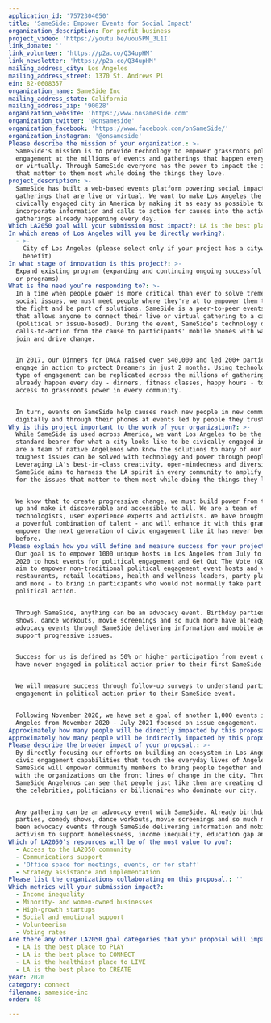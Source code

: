 ```yaml
---
application_id: '7572304050'
title: 'SameSide: Empower Events for Social Impact'
organization_description: For profit business
project_video: 'https://youtu.be/uou5PM_3L1I'
link_donate: ''
link_volunteer: 'https://p2a.co/Q34upHM'
link_newsletter: 'https://p2a.co/Q34upHM'
mailing_address_city: Los Angeles
mailing_address_street: 1370 St. Andrews Pl
ein: 82-0608357
organization_name: SameSide Inc
mailing_address_state: California
mailing_address_zip: '90028'
organization_website: 'https://www.onsameside.com'
organization_twitter: '@onsameside'
organization_facebook: 'https://www.facebook.com/onSameSide/'
organization_instagram: '@onsameside'
Please describe the mission of your organization.: >-
  SameSide's mission is to provide technology to empower grassroots political
  engagement at the millions of events and gatherings that happen every day live
  or virtually. Through SameSide everyone has the power to impact the issues
  that matter to them most while doing the things they love.
project_description: >-
  SameSide has built a web-based events platform powering social impact
  gatherings that are live or virtual. We want to make Los Angeles the most
  civically engaged city in America by making it as easy as possible to
  incorporate information and calls to action for causes into the activities and
  gatherings already happening every day.
Which LA2050 goal will your submission most impact?: LA is the best place to CONNECT
In which areas of Los Angeles will you be directly working?:
  - >-
    City of Los Angeles (please select only if your project has a citywide
    benefit)
In what stage of innovation is this project?: >-
  Expand existing program (expanding and continuing ongoing successful projects
  or programs)
What is the need you’re responding to?: >-
  In a time when people power is more critical than ever to solve tremendous
  social issues, we must meet people where they're at to empower them to join
  the fight and be part of solutions. SameSide is a peer-to-peer events platform
  that allows anyone to connect their live or virtual gathering to a cause
  (political or issue-based). During the event, SameSide's technology delivers
  calls-to-action from the cause to participants' mobile phones with ways to
  join and drive change.


  In 2017, our Dinners for DACA raised over $40,000 and led 200+ participants to
  engage in action to protect Dreamers in just 2 months. Using technology, this
  type of engagement can be replicated across the millions of gatherings that
  already happen every day - dinners, fitness classes, happy hours - to expand
  access to grassroots power in every community.


  In turn, events on SameSide help causes reach new people in new communities
  digitally and through their phones at events led by people they trust.
Why is this project important to the work of your organization?: >-
  While SameSide is used across America, we want Los Angeles to be the
  standard-bearer for what a city looks like to be civically engaged in 2020. We
  are a team of native Angelenos who know the solutions to many of our city's
  toughest issues can be solved with technology and power through people.
  Leveraging LA's best-in-class creativity, open-mindedness and diversity,
  SameSide aims to harness the LA spirit in every community to amplify voices
  for the issues that matter to them most while doing the things they love.


  We know that to create progressive change, we must build power from the ground
  up and make it discoverable and accessible to all. We are a team of
  technologists, user experience experts and activists. We have brought together
  a powerful combination of talent - and will enhance it with this grant - to
  empower the next generation of civic engagement like it has never been seen
  before. 
Please explain how you will define and measure success for your project.: >-
  Our goal is to empower 1000 unique hosts in Los Angeles from July to November
  2020 to host events for political engagement and Get Out The Vote (GOTV). We
  aim to empower non-traditional political engagement event hosts and venues -
  restaurants, retail locations, health and wellness leaders, party planners,
  and more - to bring in participants who would not normally take part in
  political action. 


  Through SameSide, anything can be an advocacy event. Birthday parties, comedy
  shows, dance workouts, movie screenings and so much more have already been
  advocacy events through SameSide delivering information and mobile activism to
  support progressive issues.


  Success for us is defined as 50% or higher participation from event guests who
  have never engaged in political action prior to their first SameSide event. 


  We will measure success through follow-up surveys to understand participants'
  engagement in political action prior to their SameSide event.


  Following November 2020, we have set a goal of another 1,000 events in Los
  Angeles from November 2020 - July 2021 focused on issue engagement. 
Approximately how many people will be directly impacted by this proposal?: '2009'
Approximately how many people will be indirectly impacted by this proposal?: '100000'
Please describe the broader impact of your proposal.: >-
  By directly focusing our efforts on building an ecosystem in Los Angeles for
  civic engagement capabilities that touch the everyday lives of Angelenos,
  SameSide will empower community members to bring people together and align
  with the organizations on the front lines of change in the city. Through
  SameSide Angelenos can see that people just like them are creating change, not
  the celebrities, politicians or billionaires who dominate our city.  


  Any gathering can be an advocacy event with SameSide. Already birthday
  parties, comedy shows, dance workouts, movie screenings and so much more have
  been advocacy events through SameSide delivering information and mobile
  activism to support homelessness, income inequality, education gap and more. 
Which of LA2050’s resources will be of the most value to you?:
  - Access to the LA2050 community
  - Communications support
  - 'Office space for meetings, events, or for staff'
  - Strategy assistance and implementation
Please list the organizations collaborating on this proposal.: ''
Which metrics will your submission impact?:
  - Income inequality
  - Minority- and women-owned businesses
  - High-growth startups
  - Social and emotional support
  - Volunteerism
  - Voting rates
Are there any other LA2050 goal categories that your proposal will impact?:
  - LA is the best place to PLAY
  - LA is the best place to CONNECT
  - LA is the healthiest place to LIVE
  - LA is the best place to CREATE
year: 2020
category: connect
filename: sameside-inc
order: 48

---
```

